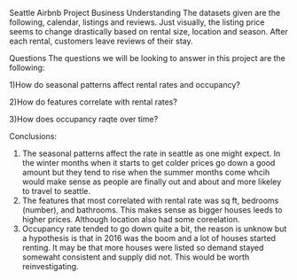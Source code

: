 
Seattle Airbnb Project
Business Understanding
The datasets given are the following, calendar, listings and reviews. Just visually, the listing price seems to change drastically based on rental size, location and season. After each rental, customers leave reviews of their stay.

Questions
The questions we will be looking to answer in this project are the following:

1)How do seasonal patterns affect rental rates and occupancy?

2)How do features correlate with rental rates?

3)How does occupancy raqte over time?

Conclusions:

1) The seasonal patterns affect the rate in seattle as one might expect. In the winter months when it starts to get colder prices go down a good amount but they tend to rise when the summer months come whcih would make sense as people are finally out and about and more likeley to travel to seattle.
2) The features that most correlated with rental rate was sq ft, bedrooms (number), and bathrooms. This makes sense as bigger houses leeds to higher prices. Although location also had some coreelation.
3) Occupancy rate tended to go down quite a bit, the reason is unknow but a hypothesis is that in 2016 was the boom and a lot of houses started renting. It may be that more houses were listed so demand stayed somewaht consistent and supply did not. This would be worth reinvestigating.
